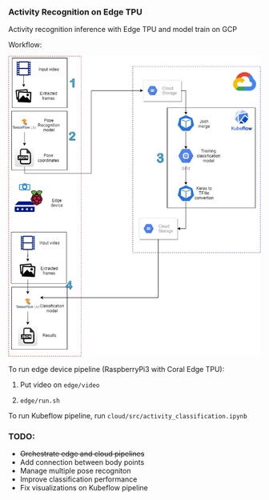 ### Activity Recognition on Edge TPU 

Activity recognition inference with Edge TPU and model train on GCP

Workflow:

![image](https://github.com/riolaf05/ai_obj_detection_cd/blob/develop/real_time_posenet_edge_tpu/edge_cloud_integration/activity_recognition_edge_cloud.jpg)

To run edge device pipeline (RaspberryPi3 with Coral Edge TPU):

1. Put video on `edge/video`

2. `edge/run.sh`

To run Kubeflow pipeline, run `cloud/src/activity_classification.ipynb`


### TODO: 
* ~~Orchestrate edge and cloud pipelines~~
* Add connection between body points
* Manage multiple pose recogniton
* Improve classification performance
* Fix visualizations on Kubeflow pipeline
